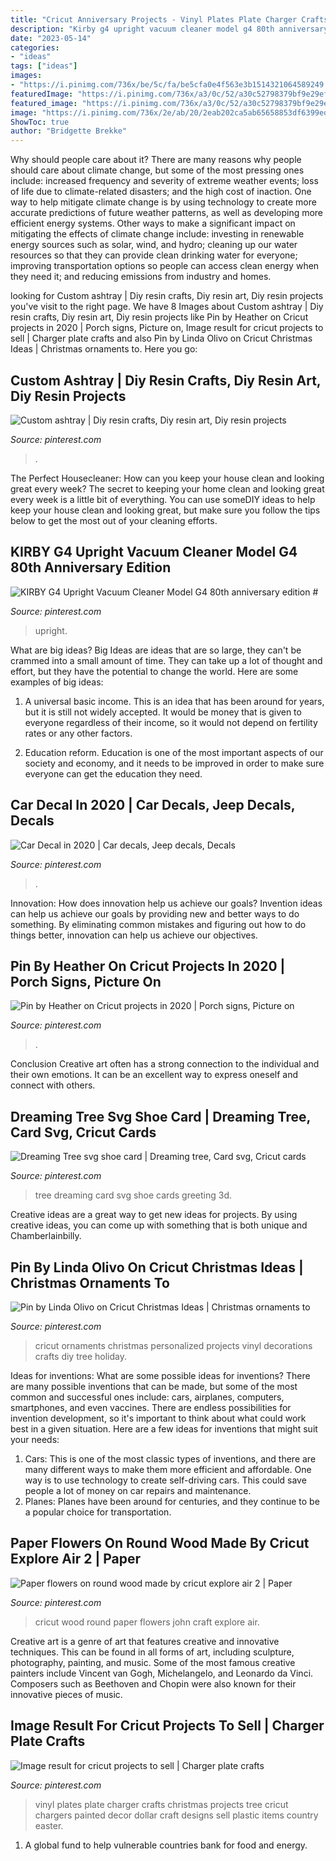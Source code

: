 ```yaml
---
title: "Cricut Anniversary Projects - Vinyl Plates Plate Charger Crafts Christmas Projects Tree Cricut Chargers Painted Decor Dollar Craft Designs Sell Plastic Items Country Easter"
description: "Kirby g4 upright vacuum cleaner model g4 80th anniversary edition #"
date: "2023-05-14"
categories:
- "ideas"
tags: ["ideas"]
images:
- "https://i.pinimg.com/736x/be/5c/fa/be5cfa0e4f563e3b1514321064589249.jpg"
featuredImage: "https://i.pinimg.com/736x/a3/0c/52/a30c52798379bf9e29ef9c10c63c3ace.jpg"
featured_image: "https://i.pinimg.com/736x/a3/0c/52/a30c52798379bf9e29ef9c10c63c3ace.jpg"
image: "https://i.pinimg.com/736x/2e/ab/20/2eab202ca5ab65658853df6399ed0979.jpg"
ShowToc: true
author: "Bridgette Brekke"
---
```



Why should people care about it?
There are many reasons why people should care about climate change, but some of the most pressing ones include: increased frequency and severity of extreme weather events; loss of life due to climate-related disasters; and the high cost of inaction.
One way to help mitigate climate change is by using technology to create more accurate predictions of future weather patterns, as well as developing more efficient energy systems. Other ways to make a significant impact on mitigating the effects of climate change include: investing in renewable energy sources such as solar, wind, and hydro; cleaning up our water resources so that they can provide clean drinking water for everyone; improving transportation options so people can access clean energy when they need it; and reducing emissions from industry and homes.

	

		
looking for Custom ashtray | Diy resin crafts, Diy resin art, Diy resin projects you've visit to the right page. We have 8 Images about Custom ashtray | Diy resin crafts, Diy resin art, Diy resin projects like Pin by Heather on Cricut projects in 2020 | Porch signs, Picture on, Image result for cricut projects to sell | Charger plate crafts and also Pin by Linda Olivo on Cricut Christmas Ideas | Christmas ornaments to. Here you go:
		
    
## Custom Ashtray | Diy Resin Crafts, Diy Resin Art, Diy Resin Projects

<img loading=lazy src="https://i.pinimg.com/736x/56/7f/1c/567f1cefa857cdaef007f17c71a8b565.jpg" onerror="this.onerror=null;this.src='https://tse2.mm.bing.net/th?id=OIP.Wgwt24kbUPMVP-BmFe9e-AHaJ3&amp;pid=15.1';" alt="Custom ashtray | Diy resin crafts, Diy resin art, Diy resin projects">

_Source: pinterest.com_

>. 

	

The Perfect Housecleaner: How can you keep your house clean and looking great every week?
The secret to keeping your home clean and looking great every week is a little bit of everything. You can use someDIY ideas to help keep your house clean and looking great, but make sure you follow the tips below to get the most out of your cleaning efforts.

    
## KIRBY G4 Upright Vacuum Cleaner Model G4 80th Anniversary Edition #

<img loading=lazy src="https://i.pinimg.com/736x/d9/dc/64/d9dc643a599447f933b13bcf87fad995.jpg" onerror="this.onerror=null;this.src='https://tse2.mm.bing.net/th?id=OIP.GK-Jw8orLjfbjE3Sh1qy4AHaNg&amp;pid=15.1';" alt="KIRBY G4 Upright Vacuum Cleaner Model G4 80th anniversary edition #">

_Source: pinterest.com_

>upright. 

	

What are big ideas?
Big Ideas are ideas that are so large, they can't be crammed into a small amount of time. They can take up a lot of thought and effort, but they have the potential to change the world. Here are some examples of big ideas:
1. A universal basic income. This is an idea that has been around for years, but it is still not widely accepted. It would be money that is given to everyone regardless of their income, so it would not depend on fertility rates or any other factors.

2. Education reform. Education is one of the most important aspects of our society and economy, and it needs to be improved in order to make sure everyone can get the education they need.

    
## Car Decal In 2020 | Car Decals, Jeep Decals, Decals

<img loading=lazy src="https://i.pinimg.com/736x/54/f9/9d/54f99dbdbee57f0c0bec4ba46ffb0d0d.jpg" onerror="this.onerror=null;this.src='https://tse1.mm.bing.net/th?id=OIP.StKMdGqmOQ_0nvicWVw3tgHaJ3&amp;pid=15.1';" alt="Car Decal in 2020 | Car decals, Jeep decals, Decals">

_Source: pinterest.com_

>. 

	

Innovation: How does innovation help us achieve our goals?
Invention ideas can help us achieve our goals by providing new and better ways to do something. By eliminating common mistakes and figuring out how to do things better, innovation can help us achieve our objectives.

    
## Pin By Heather On Cricut Projects In 2020 | Porch Signs, Picture On

<img loading=lazy src="https://i.pinimg.com/736x/be/5c/fa/be5cfa0e4f563e3b1514321064589249.jpg" onerror="this.onerror=null;this.src='https://tse3.mm.bing.net/th?id=OIP.Pu6YcKnIUEo1xbEcgoJzdwHaJ4&amp;pid=15.1';" alt="Pin by Heather on Cricut projects in 2020 | Porch signs, Picture on">

_Source: pinterest.com_

>. 

	

Conclusion
Creative art often has a strong connection to the individual and their own emotions. It can be an excellent way to express oneself and connect with others.

    
## Dreaming Tree Svg Shoe Card | Dreaming Tree, Card Svg, Cricut Cards

<img loading=lazy src="https://i.pinimg.com/736x/a3/0c/52/a30c52798379bf9e29ef9c10c63c3ace.jpg" onerror="this.onerror=null;this.src='https://tse2.mm.bing.net/th?id=OIP.OE6SfyB_DI5ZJkfyfwaewgHaJ3&amp;pid=15.1';" alt="Dreaming Tree svg shoe card | Dreaming tree, Card svg, Cricut cards">

_Source: pinterest.com_

>tree dreaming card svg shoe cards greeting 3d. 

	

Creative ideas are a great way to get new ideas for projects. By using creative ideas, you can come up with something that is both unique and Chamberlainbilly.

    
## Pin By Linda Olivo On Cricut Christmas Ideas | Christmas Ornaments To

<img loading=lazy src="https://i.pinimg.com/736x/ff/bf/84/ffbf847c2d536a53df888c793a8b57a9.jpg" onerror="this.onerror=null;this.src='https://tse2.mm.bing.net/th?id=OIP.9dyNiLCprz1AB3hY8uEtzwHaJ4&amp;pid=15.1';" alt="Pin by Linda Olivo on Cricut Christmas Ideas | Christmas ornaments to">

_Source: pinterest.com_

>cricut ornaments christmas personalized projects vinyl decorations crafts diy tree holiday. 

	

Ideas for inventions: What are some possible ideas for inventions?
There are many possible inventions that can be made, but some of the most common and successful ones include: cars, airplanes, computers, smartphones, and even vaccines. There are endless possibilities for invention development, so it's important to think about what could work best in a given situation. Here are a few ideas for inventions that might suit your needs: 
1. Cars: This is one of the most classic types of inventions, and there are many different ways to make them more efficient and affordable. One way is to use technology to create self-driving cars. This could save people a lot of money on car repairs and maintenance. 
2. Planes: Planes have been around for centuries, and they continue to be a popular choice for transportation.

    
## Paper Flowers On Round Wood Made By Cricut Explore Air 2 | Paper

<img loading=lazy src="https://i.pinimg.com/736x/65/9d/a1/659da1eb320c8a7f3e637331cdb684a2.jpg" onerror="this.onerror=null;this.src='https://tse1.mm.bing.net/th?id=OIP.6eEVmtWjwqaoR0yxng5rFwHaJ3&amp;pid=15.1';" alt="Paper flowers on round wood made by cricut explore air 2 | Paper">

_Source: pinterest.com_

>cricut wood round paper flowers john craft explore air. 

	

Creative art is a genre of art that features creative and innovative techniques. This can be found in all forms of art, including sculpture, photography, painting, and music. Some of the most famous creative painters include Vincent van Gogh, Michelangelo, and Leonardo da Vinci. Composers such as Beethoven and Chopin were also known for their innovative pieces of music.

    
## Image Result For Cricut Projects To Sell | Charger Plate Crafts

<img loading=lazy src="https://i.pinimg.com/736x/2e/ab/20/2eab202ca5ab65658853df6399ed0979.jpg" onerror="this.onerror=null;this.src='https://tse1.mm.bing.net/th?id=OIP.ZchlqU0GPLdYHoD4Y20sUwHaLE&amp;pid=15.1';" alt="Image result for cricut projects to sell | Charger plate crafts">

_Source: pinterest.com_

>vinyl plates plate charger crafts christmas projects tree cricut chargers painted decor dollar craft designs sell plastic items country easter. 

	

1. A global fund to help vulnerable countries bank for food and energy.

